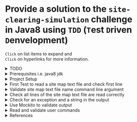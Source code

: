 # Provide a solution to the `site-clearing-simulation` challenge<br/> in Java8 using `TDD` (`T`est `D`riven `D`envelopment)

`Click` on list items to expand and<br/>
`Click` on hyperlinks for more information.

<details><summary>TODO</summary>

- Add javadoc comments
- Check for invalid command input
- Check for invalid file
- Add logging
- Accept bulldozer directives
- Display cost summary.
- Add maven pom.xml file.
- Create Dockerfile for the solution.

</details>

<details><summary>Prerequisites i.e. java8 jdk</summary>

```bash
$ java -version
java version "1.8.0_251"
Java(TM) SE Runtime Environment (build 1.8.0_251-b08)
Java HotSpot(TM) 64-Bit Server VM (build 25.251-b08, mixed mode)
```

</details>

<details><summary>Project Setup</summary>

### Using IntelliJ IDE

- New Project -> Java -> project name: `scs-java8` (path: `~/dev/site-clearing-simulation`)
- Create a package `net.shawfire.scs` in the `src` folder
- Create new Java class `SiteMap`
- From the project directory create a directory called `test`
  - Right Click on the `test` folder -> Mark Directory as `Test Sources Root`
  - Create a package `net.shawfire.scs` in the `test` folder
- Add junit via maven to your project
  - `File` -> `Project Structure...` -> `Libraries` -> `+`
  - -> `From Maven...` -> `junit` -> `Search`
  - Choose the latest i.e. `junit:junit:4.13`
- Create test Java class `SiteMapTest` within the `net.shawfire.scs` package.
- First test in `SiteMapTest` is to read a text file from the `classpath`

  - the test can initially just call the `fail()` to test the `junit` setup.
  - test a passing test as well.

    ```java
    package net.shawfire.scs;

    import org.junit.Test;

    import java.io.IOException;

    import static org.junit.Assert.fail;
    import static org.junit.Assert.assertEquals;

    public class SiteMapTest {

        @Test
        public void testJunitSetupFail() {
            fail();
        }

        @Test
        public void testJunitSetupSuccess() {
            assertEquals(4, 2*2);
        }

    }
    ```

</details>

<details><summary>First Test to read a site map text file and check first line</summary>

- Create a folder `resources` in the `test` folder
  - Right Click on the `resources` folder -> Mark Directory as `Test Resources Root`
  - Within this file place the test file `test-site-map.txt`
- Then write the first iteration of the readFile

  - test in the `SiteMapTest` class method in `SiteMap` and

    ```java
    package net.shawfire.scs;

    import org.junit.Assert;
    import org.junit.Test;

    import java.io.IOException;

    import java.io.InputStream;
    import java.util.ArrayList;

    public class SiteMapTest {

        @Test
        public void givenFileNameAsAbsolutePath_whenUsingClasspath_thenFileData() throws IOException {
            Class classPath = SiteMapTest.class;
            InputStream inputStream = classPath.getResourceAsStream("/test-site-map.txt");
            ArrayList<String> siteMap = new SiteMap().readFromInputStream(inputStream);

            // Check the first line of the test file is as expected
            Assert.assertEquals(siteMap.get(0), "ootooooooo");
        }

    }
    ```

  - the implementation in the `SiteMap` class.

    ```java
    package net.shawfire.scs;

    import java.io.BufferedReader;
    import java.io.IOException;
    import java.io.InputStream;
    import java.io.InputStreamReader;
    import java.util.ArrayList;

    public class SiteMap {
        public ArrayList<String> readFromInputStream(InputStream inputStream)
                throws IOException {
            ArrayList<String> siteMap = new ArrayList<>();
            try (BufferedReader br
                         = new BufferedReader(new InputStreamReader(inputStream))) {
                String line;
                while ((line = br.readLine()) != null && (line = line.trim()).length() != 0) {
                    siteMap.add(line);
                }
            }
            finally {
                if (inputStream != null) {
                    try {
                        inputStream.close();
                    } catch (IOException e) {
                        e.printStackTrace();
                    }
                }
            }
            return siteMap;
        }
    }
    ```

</details>

<details><summary>Validate site map text file name command line argument</summary>

```java
package net.shawfire.scs;

public class App {
    private String fileName = null;
    public static String MustPassFileName = "Must pass site map text file argument";
    public static String FileNameLabel = "Entered site file text file name is: ";

    private static SysOutDelegate sysOutDelegate = (val) -> System.out.println(val);

    public static void main(String[] args) {
        /* Validate the number of parameters */
        if (args.length != 1) {
            usage();
            return;
        }

        App app = new App(args[0]);

        sysOutDelegate.println(app.getSiteMapHeading());
    }

    public App(String fileName) {
        this.fileName = fileName;
    }

    private static void usage() {
        sysOutDelegate.println(MustPassFileName);
    }

    public String getString() {
        return FileNameLabel + fileName;
    }

    protected static void setSysOutDelegate(SysOutDelegate val) {
        sysOutDelegate = val;
    }
}
```

```java
package net.shawfire.scs;

@FunctionalInterface
public interface SysOutDelegate {
    void println(String val);
}
```

```java
package net.shawfire.scs;

import org.junit.Assert;
import org.junit.Before;
import org.junit.Test;

public class AppTest {

    String lastSysOutmessage;

    @Before
    public void injectLastSysOutDelegate() {
        App.setSysOutDelegate((val) -> lastSysOutmessage = val);
    }

    @Test
    public void givenTwoInputParameter_shouldAskForOne() throws Exception {
        App.main(new String[] {"a", "b"});

        Assert.assertEquals(lastSysOutmessage, Constants.MustPassFileName);
    }

    @Test
    public void givenOneInputParameters_shouldReadBack() throws Exception {
        App.main(new String[] {"a"});

        Assert.assertEquals(lastSysOutmessage, App.FileNameLabel + "a");
    }

}
```

</details>

<details><summary>Check all lines of the site map text file are read correctly</summary>

```java
package net.shawfire.scs;

import org.junit.Assert;
import org.junit.Test;

import java.io.IOException;
import java.io.InputStream;

public class SiteMapTest {

    @Test
    public void givenFileNameAsAbsolutePath_whenUsingClasspath_thenFileData() throws IOException {
        Class classPath = SiteMapTest.class;
        InputStream inputStream = classPath.getResourceAsStream("/test-site-map.txt");
        String[] siteMap = new SiteMap().readFromInputStream(inputStream);

        // Check the all lines in the test file are as expected
        String[] expectedSiteMap = {
                "ootooooooo",
                "oooooooToo",
                "rrrooooToo",
                "rrrroooooo",
                "rrrrrtoooo"
        };
        for (int i = 0; i < expectedSiteMap.length; i++) {
            Assert.assertEquals(String.format("line %1$s: ", i), siteMap[i], expectedSiteMap[i]);
        }
    }

}
```

```java
package net.shawfire.scs;

import java.io.BufferedReader;
import java.io.IOException;
import java.io.InputStream;
import java.io.InputStreamReader;
import java.util.ArrayList;

public class SiteMap {
    public String[] readFromInputStream(InputStream inputStream)
            throws IOException {
        ArrayList<String> siteMap = new ArrayList<>();
        try (BufferedReader br
                     = new BufferedReader(new InputStreamReader(inputStream))) {
            String line;
            while ((line = br.readLine()) != null && (line = line.trim()).length() != 0) {
                siteMap.add(line);
            }
        }
        finally {
            if (inputStream != null) {
                try {
                    inputStream.close();
                } catch (IOException e) {
                    e.printStackTrace();
                }
            }
        }
        return siteMap.stream().toArray(String[]::new);
    }
}
```

</details>

<details><summary>Check for an exception and a string in the output</summary>

```java
package net.shawfire.scs;

import org.hamcrest.CoreMatchers;
import org.hamcrest.MatcherAssert;
import org.junit.Before;
import org.junit.Test;

import static org.junit.Assert.fail;

public class AppTest {

    StringBuffer outputMessage = new StringBuffer();

    private void assertOutputContainsString(String str) {
        MatcherAssert.assertThat(outputMessage.toString(), CoreMatchers.containsString(str));
    }

    @Before
    public void injectLastSysOutDelegate() {
        App.setSysOutDelegate((val) -> outputMessage.append(val).toString());
    }

    @Test(expected = java.lang.IllegalArgumentException.class)
    public void givenTwoInputParameter_shouldThrowException() throws Exception {
        App.main(new String[] { "a", "b" });
    }

    @Test
    public void givenTwoInputParameter_shouldAskForOne() {

        try {
            App.main(new String[] { "a", "b" });

        } catch (java.lang.IllegalArgumentException e) {
            assertOutputContainsString(Constants.MustPassFileName);
        }
    }

    @Test
    public void givenOneInputParameters_shouldReadBack() throws Exception {
        String fileName = "testFileName.txt";
        App.main(new String[] { fileName });

        assertOutputContainsString(String.format(Constants.SiteMapLabel, fileName));
    }

    @Test
    public void givenAValidMapFile_shouldDisplayMapLabel() throws Exception {
        String fileName = "test-site-map.txt";
        App.main(new String[] { fileName });
        assertOutputContainsString(Constants.AppHeadingLabel);
    }

}
```

```java
package net.shawfire.scs;

public class App {
    private String fileName = null;
    public static String MustPassFileName = "Must pass only site map text file argument";
    public static String AppHeadingLabel = "\nWelcome to the site clearing simulator.\n";
    public static String SiteMapLabel = "\nThis is a map of the site (read from file: %1$s):\n";

    private static SysOutDelegate sysOutDelegate = (val) -> System.out.println(val);

    public static void main(String[] args) {
        /* Validate the number of parameters */
        if (args.length != 1) {
            usage();
            throw new java.lang.IllegalArgumentException(
                    String.format("Expected 1 argument but received: %1d", args.length));
        }

        App app = new App(args[0]);

        sysOutDelegate.println(app.AppHeadingLabel);
        sysOutDelegate.println(app.getSiteMapHeading());
    }

    public App(String fileName) {
        this.fileName = fileName;
    }

    private static void usage() {
        sysOutDelegate.println(MustPassFileName);
    }

    public String getSiteMapHeading() {
        return String.format(SiteMapLabel, fileName);
    }

    protected static void setSysOutDelegate(SysOutDelegate val) {
        sysOutDelegate = val;
    }
}
```

References: [Using Hamcrest for testing - Tutorial](https://www.vogella.com/tutorials/Hamcrest/article.html)

</details>

<details><summary>Use Mockito to validate output</summary>

```java
package net.shawfire.scs;

import org.junit.Assert;
import org.junit.Before;
import org.junit.Test;
import static org.junit.Assert.fail;
import org.mockito.Mockito;

import java.io.PrintStream;


public class AppTest {

    PrintStream stdout = Mockito.mock(PrintStream.class);

    private void assertStdoutContains(String str) {
        Mockito.verify(stdout).println(Mockito.contains(str));
    }

    @Before
    public void injectLastSysOutDelegate() {
        System.setOut(stdout);
    }

    @Test(expected = java.lang.IllegalArgumentException.class)
    public void givenTwoInputParameter_shouldThrowException() throws Exception {
        App.main(new String[] { "a", "b" });
    }

    @Test
    public void givenTwoInputParameter_shouldAskForOne() {

        try {
            App.main(new String[] { "a", "b" });

        } catch (java.lang.IllegalArgumentException e) {
            assertStdoutContains(Constants.MustPassFileName);
            Assert.assertEquals(String.format(Constants.ExpectedOneArgGotNMsg, 2), e.getMessage());
        }
    }

    @Test
    public void givenAValidMapFile_shouldDisplayMapLabel() throws Exception {
        String fileName = "test-site-map.txt";
        App.main(new String[] { fileName });
        assertStdoutContains(Constants.AppHeadingLabel);
    }

    @Test
    public void givenOneInputParameters_shouldReadBack() throws Exception {
        String fileName = "testFileName.txt";
        App.main(new String[] { fileName });

        assertStdoutContains(String.format(Constants.SiteMapLabel, fileName));
    }

}
```

```java
package net.shawfire.scs;

public class App {
    private String fileName = null;
    public static String MustPassFileName = "Must pass only site map text file argument";
    public static String AppHeadingLabel = "\nWelcome to the site clearing simulator.\n";
    public static String SiteMapLabel = "\nThis is a map of the site (read from file: %1$s):\n";
    public static String ExpectedOneArgGotNMsg = "Expected 1 argument but received: %1d";

    private static SysOutDelegate sysOutDelegate = (val) -> System.out.println(val);

    public static void main(String[] args) {
        /* Validate the number of parameters */
        if (args.length != 1) {
            usage();
            throw new java.lang.IllegalArgumentException(
                    String.format(ExpectedOneArgGotNMsg, args.length));
        }

        App app = new App(args[0]);

        sysOutDelegate.println(app.AppHeadingLabel);
        sysOutDelegate.println(app.getSiteMapHeading());
    }

    public App(String fileName) {
        this.fileName = fileName;
    }

    private static void usage() {
        sysOutDelegate.println(MustPassFileName);
    }

    public String getSiteMapHeading() {
        return String.format(SiteMapLabel, fileName);
    }

    protected static void setSysOutDelegate(SysOutDelegate val) {
        sysOutDelegate = val;
    }
}
```

</details>

<details><summary>Read and validate user commands</summary>

```java
package net.shawfire.scs;

import java.io.BufferedReader;
import java.io.InputStreamReader;
import java.util.ArrayList;

public class App {
    private String fileName = null;
    public static String MustPassFileName = "Must pass only site map text file argument";
    public static String AppHeadingLabel = "\nWelcome to the site clearing simulator.";
    public static String SiteMapLabel = "\nThis is a map of the site (read from file: %1$s):\n";
    public static String ExpectedOneArgGotNMsg = "Expected 1 argument but received: %1d";
    public static String InitialBulldozerPositionMsg = "The bulldozer is currently located at the Northern edge of the site, immediately to the West of the site, and facing East.";
    public static String MovementPrompt = "(l)eft, (r)ight, (a)dvance <n>, (q)uit: ";
    public static String CommandsEnteredHeading = "The simulation has ended at your request. These are the commands you issued:";
    public static String CostsHeading = "The costs for this land clearing operation were:";
    public static String ItemColumnHeading = "Item";
    public static String QuantityColumnHeading = "Item";
    public static String CostColumnHeading = "Item";
    public static String CommunicationItemLabel = "communication overhead";
    public static String FuelItemLabel = "fuel usage";
    public static String UnclearedSquaresItemLabel = "uncleared squares";
    public static String DestructionItemLabel = "destruction of protected tree";
    public static String PaintDamageItemLabel = "paint damage to bulldozer";
    public static String TotalSeparator = "----";
    public static String TotalLabel = "Total";
    public static String ThankYouMsg = "\nThankyou for using the Aconex site clearing simulator.\n";

    private static SysOutDelegate sysOutDelegate = (val) -> System.out.println(val);
    //Enter data using BufferReader
    private static BufferedReader reader =
            new BufferedReader(new InputStreamReader(System.in));

    public static void main(String[] args) throws Exception {
        /* Validate the number of parameters */
        if (args.length != 1) {
            usage();
            throw new java.lang.IllegalArgumentException(
                    String.format(ExpectedOneArgGotNMsg, args.length));
        }
        App app = new App(args[0]);

        sysOutDelegate.println(app.AppHeadingLabel);
        sysOutDelegate.println(app.getSiteMapHeading());

        SiteMap siteMap = new SiteMap();
        siteMap.readFromInputStream(app.getFileName());
        sysOutDelegate.println(siteMap.toString());

        sysOutDelegate.println(app.InitialBulldozerPositionMsg);

        ArrayList<String> commandList = new ArrayList<>();
        String input;
        do {
            System.out.print(app.MovementPrompt);
            // Reading data using readLine
            input = reader.readLine();
            commandList.add(input);
            sysOutDelegate.println(input);
        } while (!input.equals("q"));

        sysOutDelegate.println(app.CommandsEnteredHeading);

        String[] commandArray = commandList.stream().toArray(String[]::new);
        for (int i = 0; i < commandArray.length; i++) {
            sysOutDelegate.println(commandArray[i]);
            String[] commands = commandArray[i].trim().split(" +");
            for (String command : commands) {
                System.out.println(String.format("match: %1$s", command));
                if (command.matches("^[alrq]?$")) {
                    System.out.println(String.format("string command: %1$s", command));
                } else if (command.matches("^[0-9]+$")) {
                    System.out.println(String.format("integer command: %1$s", command));
                } else {
                    System.out.println(String.format("invalid command: %1$s", command));
                }
            }
        }

        sysOutDelegate.println(app.ThankYouMsg);

    }

    public App(String fileName) {
        setFileName(fileName);
    }

    public String getFileName() {
        return fileName;
    }

    public void setFileName(String fileName) {
        this.fileName = fileName;
    }

    private static void usage() {
        sysOutDelegate.println(MustPassFileName);
    }

    public String getSiteMapHeading() {
        return String.format(SiteMapLabel, fileName);
    }

    protected static void setSysOutDelegate(SysOutDelegate val) {
        sysOutDelegate = val;
    }
}
```

</details>

<details><summary>References</summary>

- [junit4 docs](https://junit.org/junit4/)
- [Mockito docs](https://site.mockito.org)
- [Mockito user guide](https://docs.google.com/document/d/15mJ2Qrldx-J14ubTEnBj7nYN2FB8ap7xOn8GRAi24_A/edit)
- [javadoc comments](https://www.oracle.com/technical-resources/articles/java/javadoc-tool.html)
- [Apache commons lang](https://commons.apache.org/proper/commons-lang/)
- [java commons lang3 doco](https://commons.apache.org/proper/commons-lang/javadocs/api-release/index.html)
</details>
